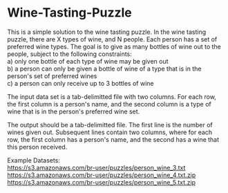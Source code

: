 Wine-Tasting-Puzzle
===================

This is a simple solution to the wine tasting puzzle.  In the wine tasting puzzle, there are X types of wine, and N people.  Each person has a set of preferred wine types.  The goal is to give as many bottles of wine out to the people, subject to the following constraints: <br />
	a) only one bottle of each type of wine may be given out <br />
	b) a person can only be given a bottle of wine of a type that is in the person's set of preferred wines <br />
	c) a person can only receive up to 3 bottles of wine <br />

The input data set is a tab-delimitted file with two columns.  For each row, the first column is a person's name, and the second column is a type of wine that is in the person's preferred wine set.

The output should be a tab-delimitted file.  The first line is the number of wines given out.  Subsequent lines contain two columns, where for each row, the first column has a person's name, and the second has a wine that this person received.

Example Datasets: <br />
https://s3.amazonaws.com/br-user/puzzles/person_wine_3.txt <br />
https://s3.amazonaws.com/br-user/puzzles/person_wine_4.txt.zip <br />
https://s3.amazonaws.com/br-user/puzzles/person_wine_5.txt.zip <br />